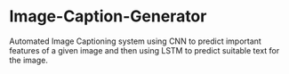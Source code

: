 # Image-Caption-Generator

Automated Image Captioning system using CNN to predict important features of a given image and then using LSTM to predict suitable text for the image. 

